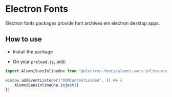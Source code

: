 # Electron Fonts

Electron fonts packages provide font archives em electron desktop apps.

## How to use

* Install the package

* On your `preload.js`, add:

```ts
import AlumniSansInlineOne from "@electron-fonts/alumni-sans-inline-one"

window.addEventListener("DOMContentLoaded", () => {
    AlumniSansInlineOne.inject()
})
```
